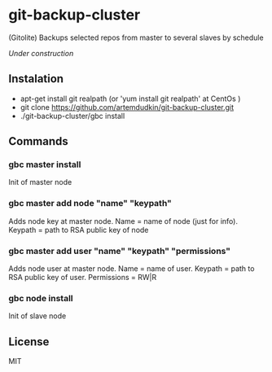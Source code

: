 # git-backup-cluster

(Gitolite) Backups selected repos from master to several slaves by schedule

_Under construction_

## Instalation

- apt-get install git realpath (or 'yum install git realpath' at CentOs )
- git clone https://github.com/artemdudkin/git-backup-cluster.git
- ./git-backup-cluster/gbc install

## Commands

### gbc master install

Init of master node

### gbc master add node "name" "keypath"

Adds node key at master node. Name = name of node (just for info). Keypath = path to RSA public key of node

### gbc master add user "name" "keypath" "permissions"

Adds node user at master node. Name = name of user. Keypath = path to RSA public key of user. Permissions = RW|R

### gbc node install

Init of slave node

## License

MIT
